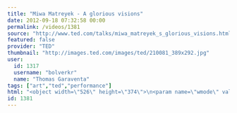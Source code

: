 ```yaml
---
title: "Miwa Matreyek - A glorious visions"
date: 2012-09-18 07:32:58 00:00
permalink: /videos/1381
source: "http://www.ted.com/talks/miwa_matreyek_s_glorious_visions.html"
featured: false
provider: "TED"
thumbnail: "http://images.ted.com/images/ted/210081_389x292.jpg"
user:
  id: 1317
  username: "bolverkr"
  name: "Thomas Garaventa"
tags: ["art","ted","performance"]
html: "<object width=\"526\" height=\"374\">\n<param name=\"wmode\" value=\"transparent\"><param name=\"movie\" value=\"http://video.ted.com/assets/player/swf/EmbedPlayer.swf\"><param name=\"allowFullScreen\" value=\"true\"><param name=\"allowScriptAccess\" value=\"always\"><param name=\"wmode\" value=\"transparent\"><param name=\"bgColor\" value=\"#ffffff\"><param name=\"flashvars\" value=\"vu=http://video.ted.com/talk/stream/2010G/Blank/MiwaMatreyek_2010G-320k.mp4&amp;su=http://images.ted.com/images/ted/tedindex/embed-posters/MiwaMatrayek-2010G.embed_thumbnail.jpg&amp;vw=512&amp;vh=288&amp;ap=0&amp;ti=995&amp;lang=en&amp;introDuration=15330&amp;adDuration=4000&amp;postAdDuration=830&amp;adKeys=talk=miwa_matreyek_s_glorious_visions;year=2010;theme=the_creative_spark;event=TEDGlobal+2010;tag=art;tag=arts;tag=design;tag=performance;tag=technology;&amp;preAdTag=tconf.ted/embed;tile=1;sz=512x288;\"><embed src=\"http://video.ted.com/assets/player/swf/EmbedPlayer.swf\" pluginspace=\"http://www.macromedia.com/go/getflashplayer\" type=\"application/x-shockwave-flash\" wmode=\"transparent\" bgcolor=\"#ffffff\" width=\"526\" height=\"374\" allowfullscreen=\"true\" allowscriptaccess=\"always\" flashvars=\"vu=http://video.ted.com/talk/stream/2010G/Blank/MiwaMatreyek_2010G-320k.mp4&amp;su=http://images.ted.com/images/ted/tedindex/embed-posters/MiwaMatrayek-2010G.embed_thumbnail.jpg&amp;vw=512&amp;vh=288&amp;ap=0&amp;ti=995&amp;lang=en&amp;introDuration=15330&amp;adDuration=4000&amp;postAdDuration=830&amp;adKeys=talk=miwa_matreyek_s_glorious_visions;year=2010;theme=the_creative_spark;event=TEDGlobal+2010;tag=art;tag=arts;tag=design;tag=performance;tag=technology;&amp;preAdTag=tconf.ted/embed;tile=1;sz=512x288;\"></embed></object>"
id: 1381
---
```


